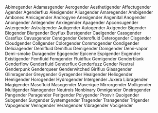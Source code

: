 Abimegender
Adamasgender
Aerogender
Aesthetigender
Affectugender
Agender
Agenderflux
Alexigender
Aliusgender
Amaregender
Ambigender
Ambonec
Amicagender
Androgyne
Anesigender
Angenital
Anogender
Anongender
Antegender
Anxiegender
Apagender
Apconsugender
Astergender
Astralgender
Autigender
Autogender
Axigender
Bigender
Biogender
Blurgender
Boyflux
Burstgender
Caelgender
Cassgender
Cassflux
Cavusgender
Cendgender
Ceterofluid
Ceterogender
Cisgender
Cloudgender
Collgender
Colorgender
Commogender
Condigender
Deliciagender
Demifluid
Demiflux
Demigender
Domgender
Demi-vapor
Demi-smoke
Duragender
Egogender
Epicene
Espigender
Exgender
Existigender
Femfluid
Femgender
Fluidflux
Gemigender
Genderblank
Genderflow
Genderfluid
Genderflux
Genderfuzz
Gender Neutral
Genderpunk
Genderqueer
Genderwitched
Girlflux
Glassgender
Glimragender
Greygender
Gyragender
Healgender
Heliogender
Hemigender
Horogender
Hydrogender
Intergender
Juxera
Libragender
Magigender
Mascfluid
Mascgender
Maverique
Mirrorgender
Molligender
Multigender
Nanogender
Neutrois
Nonbinary
Omnigender
Oneirogender
Pangender
Paragender
Perigender
Polygender
Proxvir
Quoigender
Subgender
Surgender
Systemgender
Tragender
Transgender
Trigender
Vapogender
Venngender
Verangender
Vibragender
Vocigender